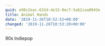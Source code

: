 ```yaml
---
guid: e98c2eac-632d-4e15-9ec7-5a62caa0943e
title: Animal Hands
date: '2019-11-26T10:52:52+00:00'
changed: '2019-11-26T10:53:20+00:00'
---
```


90s Indiepop
